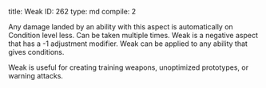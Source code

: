 title:          Weak
ID:             262
type:           md
compile:        2


Any damage landed by an ability with this aspect is automatically on Condition level less. Can be taken multiple times. Weak is a negative aspect that has a -1 adjustment modifier. Weak can be applied to any ability that gives conditions.

Weak is useful for creating training weapons, unoptimized prototypes, or warning attacks.